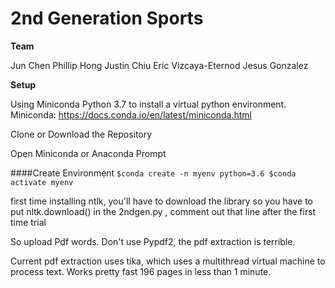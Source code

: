 # 2nd Generation Sports

**Team**

Jun Chen
Phillip Hong
Justin Chiu
Eric Vizcaya-Eternod
Jesus Gonzalez

**Setup**

Using Miniconda Python 3.7 to install a virtual python environment. 
Miniconda: https://docs.conda.io/en/latest/miniconda.html 

Clone or Download the Repository

Open Miniconda or Anaconda Prompt

####Create Environment
`$conda create -n myenv python=3.6
 $conda activate myenv
`




first time installing ntlk, you'll have to download the library 
so you have to put nltk.download() in the 2ndgen.py , comment out that line after the first time trial


So upload Pdf words. 
Don't use Pypdf2, the pdf extraction is terrible. 

Current pdf extraction uses tika, which uses a multithread virtual machine to process text. Works pretty fast 196 pages in less than 1 minute.




